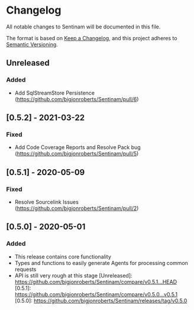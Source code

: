 # Changelog

All notable changes to Sentinam will be documented in this file.

The format is based on [Keep a Changelog](https://keepachangelog.com/en/1.0.0/),
and this project adheres to [Semantic Versioning](https://semver.org/spec/v2.0.0.html).

## Unreleased

### Added
- Add SqlStreamStore Persistence (https://github.com/bigjonroberts/Sentinam/pull/6)

## [0.5.2] - 2021-03-22

### Fixed
- Add Code Coverage Reports and Resolve Pack bug (https://github.com/bigjonroberts/Sentinam/pull/5)

## [0.5.1] - 2020-05-09

### Fixed
- Resolve Sourcelink Issues (https://github.com/bigjonroberts/Sentinam/pull/2)

## [0.5.0] - 2020-05-01

### Added
- This release contains core functionality
- Types and functions to easily generate Agents for processing common requests
- API is still very rough at this stage
[Unreleased]: https://github.com/bigjonroberts/Sentinam/compare/v0.5.1...HEAD
[0.5.1]: https://github.com/bigjonroberts/Sentinam/compare/v0.5.0...v0.5.1
[0.5.0]: https://github.com/bigjonroberts/Sentinam/releases/tag/v0.5.0
